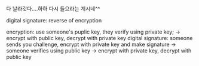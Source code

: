 다 날라갓다....하하 다시 들으라는 계시네^^

digital signature: reverse of encryption


encryption: use someone's puplic key, they verify using private key; 
-> encrypt with public key, decrypt with private key
digital signature: someone sends you challenge, encrypt with private key and make signature -> someone verifies using public key
-> encrypt with private key, decrypt with public key


